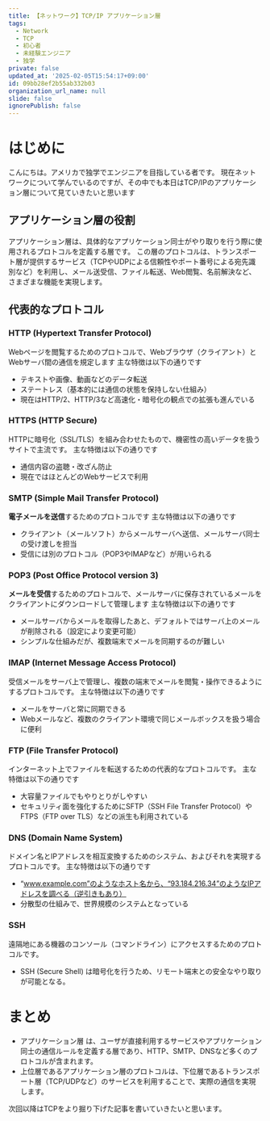 ```yaml
---
title: 【ネットワーク】TCP/IP アプリケーション層
tags:
  - Network
  - TCP
  - 初心者
  - 未経験エンジニア
  - 独学
private: false
updated_at: '2025-02-05T15:54:17+09:00'
id: 09bb28ef2b55ab332b03
organization_url_name: null
slide: false
ignorePublish: false
---
```

# はじめに
こんにちは。アメリカで独学でエンジニアを目指している者です。
現在ネットワークについて学んでいるのですが、その中でも本日はTCP/IPのアプリケーション層について見ていきたいと思います

## アプリケーション層の役割
アプリケーション層は、具体的なアプリケーション同士がやり取りを行う際に使用されるプロトコルを定義する層です。
この層のプロトコルは、トランスポート層が提供するサービス（TCPやUDPによる信頼性やポート番号による宛先識別など）を利用し、メール送受信、ファイル転送、Web閲覧、名前解決など、さまざまな機能を実現します。

## 代表的なプロトコル
### HTTP (Hypertext Transfer Protocol)
Webページを閲覧するためのプロトコルで、Webブラウザ（クライアント）とWebサーバ間の通信を規定します
主な特徴は以下の通りです
* テキストや画像、動画などのデータ転送
* ステートレス（基本的には通信の状態を保持しない仕組み）
* 現在はHTTP/2、HTTP/3など高速化・暗号化の観点での拡張も進んでいる
### HTTPS (HTTP Secure)
HTTPに暗号化（SSL/TLS）を組み合わせたもので、機密性の高いデータを扱うサイトで主流です。
主な特徴は以下の通りです
* 通信内容の盗聴・改ざん防止
* 現在ではほとんどのWebサービスで利用
### SMTP (Simple Mail Transfer Protocol)
**電子メールを送信**するためのプロトコルです
主な特徴は以下の通りです
* クライアント（メールソフト）からメールサーバへ送信、メールサーバ同士の受け渡しを担当
* 受信には別のプロトコル（POP3やIMAPなど）が用いられる
### POP3 (Post Office Protocol version 3)
**メールを受信**するためのプロトコルで、メールサーバに保存されているメールをクライアントにダウンロードして管理します
主な特徴は以下の通りです
* メールサーバからメールを取得したあと、デフォルトではサーバ上のメールが削除される（設定により変更可能）
* シンプルな仕組みだが、複数端末でメールを同期するのが難しい
### IMAP (Internet Message Access Protocol)
受信メールをサーバ上で管理し、複数の端末でメールを閲覧・操作できるようにするプロトコルです。
主な特徴は以下の通りです
* メールをサーバと常に同期できる
* Webメールなど、複数のクライアント環境で同じメールボックスを扱う場合に便利
### FTP (File Transfer Protocol)
インターネット上でファイルを転送するための代表的なプロトコルです。
主な特徴は以下の通りです
* 大容量ファイルでもやりとりがしやすい
* セキュリティ面を強化するためにSFTP（SSH File Transfer Protocol）やFTPS（FTP over TLS）などの派生も利用されている
### DNS (Domain Name System)
ドメイン名とIPアドレスを相互変換するためのシステム、およびそれを実現するプロトコルです。
主な特徴は以下の通りです
* “www.example.com”のようなホスト名から、“93.184.216.34”のようなIPアドレスを調べる（逆引きもあり）
* 分散型の仕組みで、世界規模のシステムとなっている
### SSH
遠隔地にある機器のコンソール（コマンドライン）にアクセスするためのプロトコルです。
* SSH (Secure Shell) は暗号化を行うため、リモート端末との安全なやり取りが可能となる。

# まとめ

* アプリケーション層 は、ユーザが直接利用するサービスやアプリケーション同士の通信ルールを定義する層であり、HTTP、SMTP、DNSなど多くのプロトコルが含まれます。
* 上位層であるアプリケーション層のプロトコルは、下位層であるトランスポート層（TCP/UDPなど）のサービスを利用することで、実際の通信を実現します。

次回以降はTCPをより掘り下げた記事を書いていきたいと思います。
